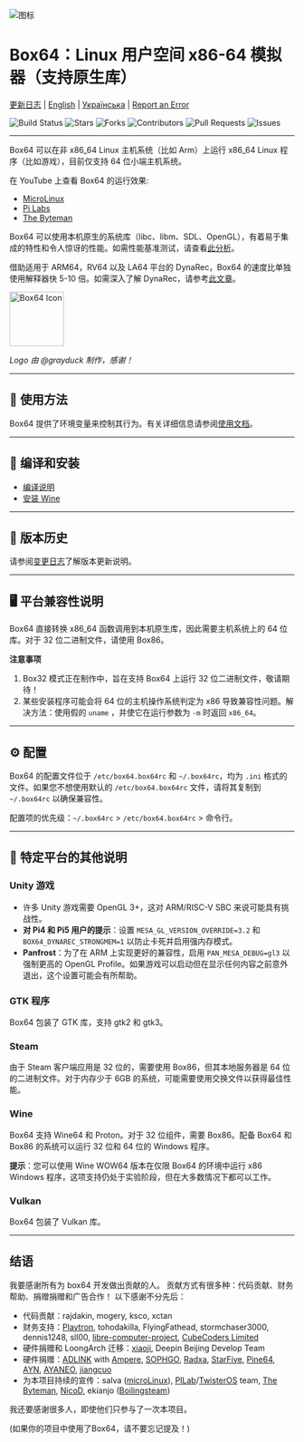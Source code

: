 ![图标](docs/img/Box64Logo.png "图标")

# Box64：Linux 用户空间 x86-64 模拟器（支持原生库）

[更新日志](https://github.com/ptitSeb/box64/blob/main/docs/CHANGELOG.md) | [English](https://github.com/ptitSeb/box64/blob/main/README.md) | [Українська](https://github.com/ptitSeb/box64/blob/main/README_UK.md) | [Report an Error](https://github.com/ptitSeb/box64/issues/new)

![Build Status](https://app.travis-ci.com/ptitSeb/box64.svg?branch=main) ![Stars](https://img.shields.io/github/stars/ptitSeb/box64) ![Forks](https://img.shields.io/github/forks/ptitSeb/box64) ![Contributors](https://img.shields.io/github/contributors/ptitSeb/box64) ![Pull Requests](https://img.shields.io/github/issues-pr/ptitSeb/box64) ![Issues](https://img.shields.io/github/issues/ptitSeb/box64)

---

Box64 可以在非 x86_64 Linux 主机系统（比如 Arm）上运行 x86_64 Linux 程序（比如游戏），目前仅支持 64 位小端主机系统。

在 YouTube 上查看 Box64 的运行效果:
- [MicroLinux](https://www.youtube.com/channel/UCwFQAEj1lp3out4n7BeBatQ)
- [Pi Labs](https://www.youtube.com/channel/UCgfQjdc5RceRlTGfuthBs7g)
- [The Byteman](https://www.youtube.com/channel/UCEr8lpIJ3B5Ctc5BvcOHSnA)

Box64 可以使用本机原生的系统库（libc、libm、SDL、OpenGL），有着易于集成的特性和令人惊讶的性能。如需性能基准测试，请查看[此分析](https://box86.org/index.php/2021/06/game-performances/)。

借助适用于 ARM64，RV64 以及 LA64 平台的 DynaRec，Box64 的速度比单独使用解释器快 5-10 倍。如需深入了解 DynaRec，请参考[此文章](https://box86.org/2021/07/inner-workings-a-high%e2%80%91level-view-of-box86-and-a-low%e2%80%91level-view-of-the-dynarec/)。

<img src="docs/img/Box64Icon.png" width="96" height="96" alt="Box64 Icon">

_Logo 由 @grayduck 制作，感谢！_

---

## 📖 使用方法

Box64 提供了环境变量来控制其行为。有关详细信息请参阅[使用文档](docs/USAGE.md)。

---

## 🚀 编译和安装

- [编译说明](https://github.com/ptitSeb/box64/blob/main/docs/COMPILE.md)
- [安装 Wine](https://github.com/ptitSeb/box64/blob/main/docs/X64WINE.md)

---

## 🔄 版本历史

请参阅[变更日志](docs/CHANGELOG.md)了解版本更新说明。

---

## 🖥️ 平台兼容性说明

Box64 直接转换 x86_64 函数调用到本机原生库，因此需要主机系统上的 64 位库。对于 32 位二进制文​​件，请使用 Box86。

**注意事项**

1. Box32 模式正在制作中，旨在支持 Box64 上运行 32 位二进制文​​件，敬请期待！
2. 某些安装程序可能会将 64 位的主机操作系统判定为 x86 导致兼容性问题。解决方法：使用假的 `uname` ，并使它在运行参数为 `-m` 时返回 `x86_64`。

---

## ⚙️ 配置

Box64 的配置文件位于 `/etc/box64.box64rc` 和 `~/.box64rc`，均为 `.ini` 格式的文件。如果您不想使用默认的 `/etc/box64.box64rc` 文件，请将其复制到 `~/.box64rc` 以确保兼容性。

配置项的优先级：`~/.box64rc` > `/etc/box64.box64rc` > 命令行。

---

## 📄 特定平台的其他说明

### Unity 游戏
- 许多 Unity 游戏需要 OpenGL 3+，这对 ARM/RISC-V SBC 来说可能具有挑战性。
- **对 Pi4 和 Pi5 用户的提示**：设置 `MESA_GL_VERSION_OVERRIDE=3.2` 和 `BOX64_DYNAREC_STRONGMEM=1` 以防止卡死并启用强内存模式。
- **Panfrost**：为了在 ARM 上实现更好的兼容性，启用 `PAN_MESA_DEBUG=gl3` 以强制更高的 OpenGL Profile。如果游戏可以启动但在显示任何内容之前意外退出，这个设置可能会有所帮助。

### GTK 程序

Box64 包装了 GTK 库，支持 gtk2 和 gtk3。

### Steam

由于 Steam 客户端应用是 32 位的，需要使用 Box86，但其本地服务器是 64 位的二进制文件。对于内存少于 6GB 的系统，可能需要使用交换文件以获得最佳性能。

### Wine

Box64 支持 Wine64 和 Proton。对于 32 位组件，需要 Box86。配备 Box64 和 Box86 的系统可以运行 32 位和 64 位的 Windows 程序。

**提示**：您可以使用 Wine WOW64 版本在仅限 Box64 的环境中运行 x86 Windows 程序，这项支持仍处于实验阶段，但在大多数情况下都可以工作。

### Vulkan

Box64 包装了 Vulkan 库。

----

结语
----

我要感谢所有为 box64 开发做出贡献的人。
贡献方式有很多种：代码贡献、财务帮助、捐赠捐赠和广告合作！
以下感谢不分先后： 

 * 代码贡献：rajdakin, mogery, ksco, xctan
 * 财务支持：[Playtron](https://playtron.one), tohodakilla, FlyingFathead, stormchaser3000, dennis1248, sll00, [libre-computer-project](https://libre.computer/), [CubeCoders Limited](http://cubecoders.com/)
 * 硬件捐赠和 LoongArch 迁移：[xiaoji](https://www.linuxgame.cn/), Deepin Beijing Develop Team
 * 硬件捐赠：[ADLINK](https://www.adlinktech.com/Products/Computer_on_Modules/COM-HPC-Server-Carrier-and-Starter-Kit/Ampere_Altra_Developer_Platform?lang=en) with [Ampere](https://amperecomputing.com/home/edge), [SOPHGO](https://www.sophon.ai/), [Radxa](https://rockpi.org/), [StarFive](https://rvspace.org/), [Pine64](https://www.pine64.org/), [AYN](https://www.ayntec.com/), [AYANEO](https://ayaneo.com/), [jiangcuo](https://github.com/jiangcuo)
 * 为本项目持续的宣传：salva ([microLinux](https://www.youtube.com/channel/UCwFQAEj1lp3out4n7BeBatQ)), [PILab](https://www.youtube.com/channel/UCgfQjdc5RceRlTGfuthBs7g)/[TwisterOS](https://twisteros.com/) team, [The Byteman](https://www.youtube.com/channel/UCEr8lpIJ3B5Ctc5BvcOHSnA), [NicoD](https://www.youtube.com/channel/UCpv7NFr0-9AB5xoklh3Snhg), ekianjo ([Boilingsteam](https://boilingsteam.com/))

我还要感谢很多人，即使他们只参与了一次本项目。

(如果你的项目中使用了Box64，请不要忘记提及！)
